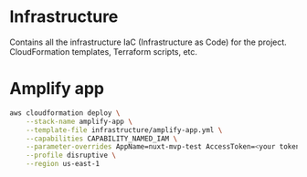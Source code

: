 # Infrastructure
Contains all the infrastructure IaC (Infrastructure as Code) for the project. CloudFormation templates, Terraform scripts, etc.

# Amplify app

```sh
aws cloudformation deploy \
    --stack-name amplify-app \
    --template-file infrastructure/amplify-app.yml \
    --capabilities CAPABILITY_NAMED_IAM \
    --parameter-overrides AppName=nuxt-mvp-test AccessToken=<your token>\
    --profile disruptive \
    --region us-east-1
```
